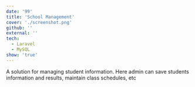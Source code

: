 ```yaml
---
date: '99'
title: 'School Management'
cover: './screenshot.png'
github: ''
external: ''
tech:
  - Laravel
  - MySQL
show: 'true'
---
```


A solution for managing student information. Here admin can save students information and results, maintain class schedules, etc
